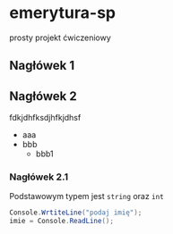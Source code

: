 # emerytura-sp
prosty projekt ćwiczeniowy

## Nagłówek 1

## Nagłówek 2
fdkjdhfksdjhfkjdhsf

* aaa
* bbb
  * bbb1


### Nagłówek 2.1

Podstawowym typem jest `string` oraz `int`

```csharp
Console.WrtiteLine("podaj imię");
imie = Console.ReadLine();
```
